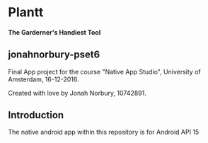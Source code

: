 # Plantt
#### The Garderner's Handiest Tool
## jonahnorbury-pset6
Final App project for the course "Native App Studio", 
University of Amsterdam, 16-12-2016.

Created with love by Jonah Norbury, 10742891.

## Introduction
The native android app within this repository is for Android API 15

